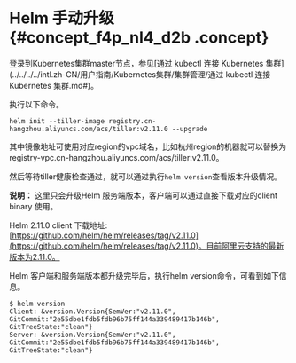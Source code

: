 # Helm 手动升级 {#concept_f4p_nl4_d2b .concept}

登录到Kubernetes集群master节点，参见[通过 kubectl 连接 Kubernetes 集群](../../../../intl.zh-CN/用户指南/Kubernetes集群/集群管理/通过 kubectl 连接 Kubernetes 集群.md#)。

执行以下命令。

```
helm init --tiller-image registry.cn-hangzhou.aliyuncs.com/acs/tiller:v2.11.0 --upgrade
```

其中镜像地址可使用对应region的vpc域名，比如杭州region的机器就可以替换为registry-vpc.cn-hangzhou.aliyuncs.com/acs/tiller:v2.11.0。

然后等待tiller健康检查通过，就可以通过执行`helm version`查看版本升级情况。

**说明：** 这里只会升级Helm 服务端版本，客户端可以通过直接下载对应的client binary 使用。

Helm 2.11.0 client 下载地址: [https://github.com/helm/helm/releases/tag/v2.11.0](https://github.com/helm/helm/releases/tag/v2.11.0)。目前阿里云支持的最新版本为2.11.0。

Helm 客户端和服务端版本都升级完毕后，执行helm version命令，可看到如下信息。

```
$ helm version
Client: &version.Version{SemVer:"v2.11.0", GitCommit:"2e55dbe1fdb5fdb96b75ff144a339489417b146b", GitTreeState:"clean"}
Server: &version.Version{SemVer:"v2.11.0", GitCommit:"2e55dbe1fdb5fdb96b75ff144a339489417b146b", GitTreeState:"clean"}
```

